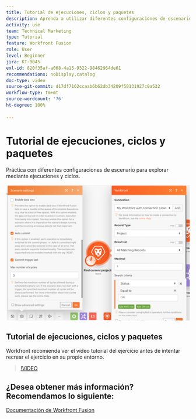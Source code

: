 ```yaml
---
title: Tutorial de ejecuciones, ciclos y paquetes
description: Aprenda a utilizar diferentes configuraciones de escenario para explorar mediante ejecuciones y ciclos en  [!DNL Adobe Workfront Fusion].
activity: use
team: Technical Marketing
type: Tutorial
feature: Workfront Fusion
role: User
level: Beginner
jira: KT-9045
exl-id: 820f35af-a068-4a15-9322-98462964de61
recommendations: noDisplay,catalog
doc-type: video
source-git-commit: d17df7162ccaab6b62db34209f50131927c0a532
workflow-type: tm+mt
source-wordcount: '76'
ht-degree: 100%

---
```


# Tutorial de ejecuciones, ciclos y paquetes

Práctica con diferentes configuraciones de escenario para explorar mediante ejecuciones y ciclos.

![Una imagen de la configuración de ejecuciones y ciclos](assets/execution-history-and-scheduling-6.png)

## Tutorial de ejecuciones, ciclos y paquetes

Workfront recomienda ver el vídeo tutorial del ejercicio antes de intentar recrear el ejercicio en su propio entorno.

>[!VIDEO](https://video.tv.adobe.com/v/3417430/?quality=12&learn=on&enablevpops&captions=spa)



## ¿Desea obtener más información? Recomendamos lo siguiente:

[Documentación de Workfront Fusion](https://experienceleague.adobe.com/docs/workfront/using/adobe-workfront-fusion/workfront-fusion-2.html?lang=es)
